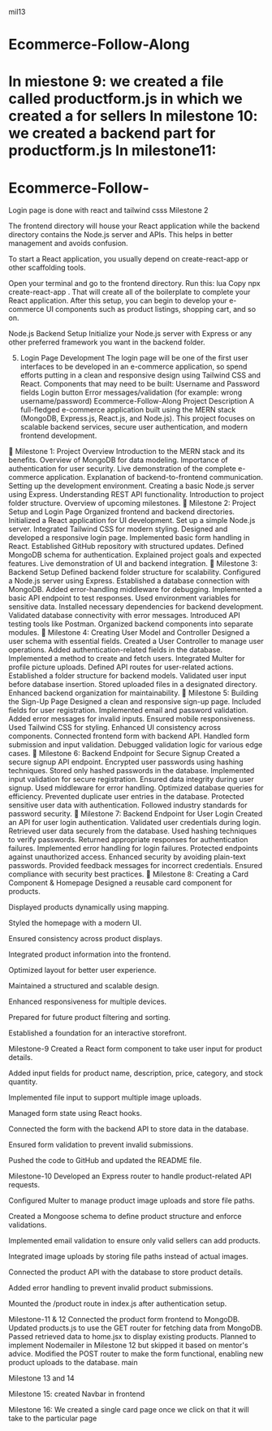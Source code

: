  mil13
# Ecommerce-Follow-Along
In miestone 9:
we created a file called productform.js in which we created a for sellers
In milestone 10:
we created a backend part for  productform.js
In milestone11:
=======
# Ecommerce-Follow-

Login page is done with react and tailwind csss
Milestone 2

The frontend directory will house your React application while the backend directory contains the Node.js server and APIs. This helps in better management and avoids confusion.

To start a React application, you usually depend on create-react-app or other scaffolding tools.

Open your terminal and go to the frontend directory.
Run this:
lua
Copy
npx create-react-app .
That will create all of the boilerplate to complete your React application.
After this setup, you can begin to develop your e-commerce UI components such as product listings, shopping cart, and so on.

Node.js Backend Setup
Initialize your Node.js server with Express or any other preferred framework you want in the backend folder.

5. Login Page Development
The login page will be one of the first user interfaces to be developed in an e-commerce application, so spend efforts putting in a clean and responsive design using Tailwind CSS and React.
Components that may need to be built:
Username and Password fields
Login button
Error messages/validation (for example: wrong username/password)
Ecommerce-Follow-Along
Project Description
A full-fledged e-commerce application built using the MERN stack (MongoDB, Express.js, React.js, and Node.js). This project focuses on scalable backend services, secure user authentication, and modern frontend development.

🚀 Milestone 1: Project Overview
Introduction to the MERN stack and its benefits.
Overview of MongoDB for data modeling.
Importance of authentication for user security.
Live demonstration of the complete e-commerce application.
Explanation of backend-to-frontend communication.
Setting up the development environment.
Creating a basic Node.js server using Express.
Understanding REST API functionality.
Introduction to project folder structure.
Overview of upcoming milestones.
🚀 Milestone 2: Project Setup and Login Page
Organized frontend and backend directories.
Initialized a React application for UI development.
Set up a simple Node.js server.
Integrated Tailwind CSS for modern styling.
Designed and developed a responsive login page.
Implemented basic form handling in React.
Established GitHub repository with structured updates.
Defined MongoDB schema for authentication.
Explained project goals and expected features.
Live demonstration of UI and backend integration.
🚀 Milestone 3: Backend Setup
Defined backend folder structure for scalability.
Configured a Node.js server using Express.
Established a database connection with MongoDB.
Added error-handling middleware for debugging.
Implemented a basic API endpoint to test responses.
Used environment variables for sensitive data.
Installed necessary dependencies for backend development.
Validated database connectivity with error messages.
Introduced API testing tools like Postman.
Organized backend components into separate modules.
🚀 Milestone 4: Creating User Model and Controller
Designed a user schema with essential fields.
Created a User Controller to manage user operations.
Added authentication-related fields in the database.
Implemented a method to create and fetch users.
Integrated Multer for profile picture uploads.
Defined API routes for user-related actions.
Established a folder structure for backend models.
Validated user input before database insertion.
Stored uploaded files in a designated directory.
Enhanced backend organization for maintainability.
🚀 Milestone 5: Building the Sign-Up Page
Designed a clean and responsive sign-up page.
Included fields for user registration.
Implemented email and password validation.
Added error messages for invalid inputs.
Ensured mobile responsiveness.
Used Tailwind CSS for styling.
Enhanced UI consistency across components.
Connected frontend form with backend API.
Handled form submission and input validation.
Debugged validation logic for various edge cases.
🚀 Milestone 6: Backend Endpoint for Secure Signup
Created a secure signup API endpoint.
Encrypted user passwords using hashing techniques.
Stored only hashed passwords in the database.
Implemented input validation for secure registration.
Ensured data integrity during user signup.
Used middleware for error handling.
Optimized database queries for efficiency.
Prevented duplicate user entries in the database.
Protected sensitive user data with authentication.
Followed industry standards for password security.
🚀 Milestone 7: Backend Endpoint for User Login
Created an API for user login authentication.
Validated user credentials during login.
Retrieved user data securely from the database.
Used hashing techniques to verify passwords.
Returned appropriate responses for authentication failures.
Implemented error handling for login failures.
Protected endpoints against unauthorized access.
Enhanced security by avoiding plain-text passwords.
Provided feedback messages for incorrect credentials.
Ensured compliance with security best practices.
🚀 Milestone 8: Creating a Card Component & Homepage
Designed a reusable card component for products.

Displayed products dynamically using mapping.

Styled the homepage with a modern UI.

Ensured consistency across product displays.

Integrated product information into the frontend.

Optimized layout for better user experience.

Maintained a structured and scalable design.

Enhanced responsiveness for multiple devices.

Prepared for future product filtering and sorting.

Established a foundation for an interactive storefront.

Milestone-9
Created a React form component to take user input for product details.

Added input fields for product name, description, price, category, and stock quantity.

Implemented file input to support multiple image uploads.

Managed form state using React hooks.

Connected the form with the backend API to store data in the database.

Ensured form validation to prevent invalid submissions.

Pushed the code to GitHub and updated the README file.

Milestone-10
Developed an Express router to handle product-related API requests.

Configured Multer to manage product image uploads and store file paths.

Created a Mongoose schema to define product structure and enforce validations.

Implemented email validation to ensure only valid sellers can add products.

Integrated image uploads by storing file paths instead of actual images.

Connected the product API with the database to store product details.

Added error handling to prevent invalid product submissions.

Mounted the /product route in index.js after authentication setup.

Milestone-11 & 12
Connected the product form frontend to MongoDB.
Updated products.js to use the GET router for fetching data from MongoDB.
Passed retrieved data to home.jsx to display existing products.
Planned to implement Nodemailer in Milestone 12 but skipped it based on mentor's advice.
Modified the POST router to make the form functional, enabling new product uploads to the database.
main

Milestone 13 and 14





Milestone 15:
created Navbar in frontend


Milestone 16:
We created a single card page once we click on that it will take to the particular page

